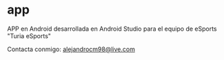 # app
APP en Android desarrollada en Android Studio para el equipo de eSports "Turia eSports"

Contacta conmigo: alejandrocm98@live.com
